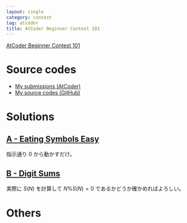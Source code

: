 ```yaml
---
layout: single
category: contest
tag: atcoder
title: AtCoder Beginner Contest 101
---
```


[AtCoder Beginner Contest 101](https://atcoder.jp/contests/abc101)

# Source codes

- [My submissions (AtCoder)](https://atcoder.jp/contests/abc101/submissions?f.User=kazunetakahashi)
- [My source codes (GitHub)](https://github.com/kazunetakahashi/atcoder/tree/master/2018/1102_ABC101)

# Solutions

## [A - Eating Symbols Easy](https://atcoder.jp/contests/abc101/tasks/abc101_a)

指示通り $0$ から動かすだけ。

## [B - Digit Sums](https://atcoder.jp/contests/abc101/tasks/abc101_b)

実際に $S(N)$ を計算して $N \% S(N) = 0$ であるかどうか確かめればよろしい。

# Others
